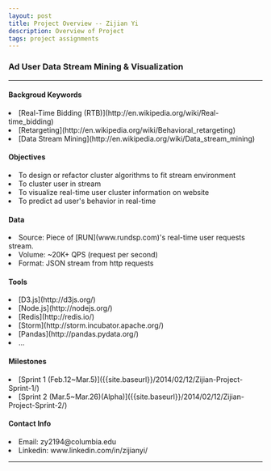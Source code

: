 ```yaml
---
layout: post
title: Project Overview -- Zijian Yi
description: Overview of Project
tags: project assignments
---
```

<section>

### Ad User Data Stream Mining & Visualization

-------------------------------------------------------------------------------

#### Backgroud Keywords

<li>[Real-Time Bidding (RTB)](http://en.wikipedia.org/wiki/Real-time_bidding)</li>
<li>[Retargeting](http://en.wikipedia.org/wiki/Behavioral_retargeting)</li>
<li>[Data Stream Mining](http://en.wikipedia.org/wiki/Data_stream_mining)</li>

#### Objectives

<li>To design or refactor cluster algorithms to fit stream environment</li>
<li>To cluster user in stream</li>
<li>To visualize real-time user cluster information on website</li>
<li>To predict ad user's behavior in real-time</li>

#### Data

<li>Source: Piece of [RUN](www.rundsp.com)'s real-time user requests stream.</li>
<li>Volume: ~20K+ QPS (request per second)</li>
<li>Format: JSON stream from http requests</li>

#### Tools

<li>[D3.js](http://d3js.org/)</li>
<li>[Node.js](http://nodejs.org/)</li>
<li>[Redis](http://redis.io/)</li>
<li>[Storm](http://storm.incubator.apache.org/)</li>
<li>[Pandas](http://pandas.pydata.org/)</li>
<li>...</li>

#### Milestones

<li>[Sprint 1 (Feb.12~Mar.5)]({{site.baseurl}}/2014/02/12/Zijian-Project-Sprint-1/)</li>
<li>[Sprint 2 (Mar.5~Mar.26)(Alpha)]({{site.baseurl}}/2014/02/12/Zijian-Project-Sprint-2/)</li>

#### Contact Info

<li>Email: zy2194@columbia.edu</li>
<li>Linkedin: www.linkedin.com/in/zijianyi/</li>

-------------------------------------------------------------------------------

</section>
